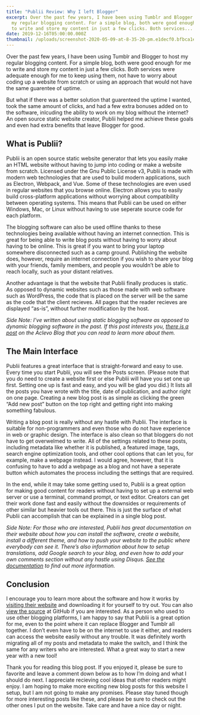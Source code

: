 ```yaml
---
title: "Publii Review: Why I left Blogger"
excerpt: Over the past few years, I have been using Tumblr and Blogger to host
  my regular blogging content. For a simple blog, both were good enough for me
  to write and store my content in just a few clicks. Both services...
date: 2019-12-16T05:00:00.000Z
thumbnail: /uploads/screenshot-2020-05-09-at-8-35-20-pm.e1decf0.bfbca1ee2f737b18203658b22a411fa3.png
---
```

Over the past few years, I have been using Tumblr and Blogger to host my regular blogging content. For a simple blog, both were good enough for me to write and store my content in just a few clicks. Both services were adequate enough for me to keep using them, not have to worry about coding up a website from scratch or using an approach that would not have the same guarentee of uptime.

But what if there was a better solution that guarenteed the uptime I wanted, took the same amount of clicks, and had a few extra bonuses added on to the software, inlcuding the ability to work on my blog without the internet? An open source static website creator, Publii helped me achieve these goals and even had extra benefits that leave Blogger for good.

## What is Publii?

Publii is an open source static website generator that lets you easily make an HTML website without having to jump into coding or make a website from scratch. Licensed under the Gnu Public License v3, Publii is made with modern web technologies that are used to build modern applications, such as Electron, Webpack, and Vue. Some of these technologies are even used in regular websites that you browse online. Electron allows you to easily build cross-platform applications without worrying about compatibility between operating systems. This means that Publii can be used on either Windows, Mac, or Linux without having to use seperate source code for each platform.

The blogging software can also be used offline thanks to these technologies being available without having an internet connection. This is great for being able to write blog posts without having to worry about having to be online. This is great if you want to bring your laptop somewhere disconnected such as a camp ground. Publishing the website does, however, require an internet connection if you wish to share your blog with your friends, family members, and people you wouldn’t be able to reach locally, such as your distant relatives.

Another advantage is that the website that Publii finally produces is static. As opposed to dynamic websites such as those made with web software such as WordPress, the code that is placed on the server will be the same as the code that the client recieves. All pages that the reader recieves are displayed “as-is”, without further modification by the host.

*Side Note: I’ve written about using static blogging software as opposed to dynamic blogging software in the past. If this post interests you, [there is a post](<>) on the Aclevo Blog that you can read to learn more about them.*

## The Main Interface

Publii features a great interface that is straight-forward and easy to use. Every time you start Publii, you will see the Posts screen. (Please note that you do need to create a website first or else Publii will have you set one up first. Setting one up is fast and easy, and you will be glad you did.) It lists all the posts you have wrote with the title, date of publication, and author right on one page. Creating a new blog post is as simple as clicking the green “Add new post” button on the top right and getting right into making something fabulous.

Writing a blog post is really without any hastle with Publii. The interface is suitable for non-programmers and even those who do not have experience in web or graphic design. The interface is also clean so that bloggers do not have to get overwelmed to write. All of the settings related to these posts, including metadata like whether it is published, a featured image, tags, search engine optimization tools, and other cool options that can let you, for example, make a webpage instead. I would agree, however, that it is confusing to have to add a webpage as a blog and not have a seperate button which automates the process including the settings that are required.

In the end, while it may take some getting used to, Publii is a great option for making good content for readers without having to set up a external web server or use a terminal, command prompt, or text editor. Creators can get their work done fast and easily without the downsides or requirements of other similar but heavier tools out there. This is just the surface of what Publii can accomplish that can be explained in a single blog post.

*Side Note: For those who are interested, Publii has great documentation on their website about how you can install the software, create a website, install a different theme, and how to push your website to the public where everybody can see it. There’s also information about how to setup translations, add Google search to your blog, and even how to add your own comments section without any hastle using Disqus. [See the documentation](<>) to find out more information.*

## Conclusion

I encourage you to learn more about the software and how it works by [visiting their website](<>) and downloading it for yourself to try out. You can also [view the source](<>) at GitHub if you are interested. As a person who used to use other blogging platforms, I am happy to say that Publii is a great option for me, even to the point where it can replace Blogger and Tumblr all together. I don’t even have to be on the internet to use it either, and readers can access the website easily without any trouble. It was definitely worth migrating all of my posts and metadata to make the switch, and I think the same for any writers who are interested. What a great way to start a new year with a new tool!

Thank you for reading this blog post. If you enjoyed it, please be sure to favorite and leave a comment down below as to how I’m doing and what I should do next. I appreciate recieving cool ideas that other readers might enjoy. I am hoping to make more exciting new blog posts for this website I setup, but I am not going to make any promises. Please stay tuned though for more interesting posts like these, and please be sure to check out the other ones I put on the website. Take care and have a nice day or night.
